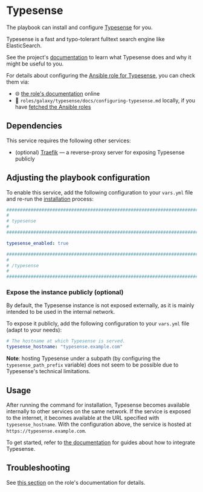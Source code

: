 <!--
SPDX-FileCopyrightText: 2020 - 2024 MDAD project contributors
SPDX-FileCopyrightText: 2020 - 2024 Slavi Pantaleev
SPDX-FileCopyrightText: 2020 Aaron Raimist
SPDX-FileCopyrightText: 2020 Chris van Dijk
SPDX-FileCopyrightText: 2020 Dominik Zajac
SPDX-FileCopyrightText: 2020 Mickaël Cornière
SPDX-FileCopyrightText: 2022 François Darveau
SPDX-FileCopyrightText: 2022 Julian Foad
SPDX-FileCopyrightText: 2022 Warren Bailey
SPDX-FileCopyrightText: 2023 Antonis Christofides
SPDX-FileCopyrightText: 2023 Felix Stupp
SPDX-FileCopyrightText: 2023 Julian-Samuel Gebühr
SPDX-FileCopyrightText: 2023 Pierre 'McFly' Marty
SPDX-FileCopyrightText: 2024 Tiz
SPDX-FileCopyrightText: 2024 - 2025 Suguru Hirahara

SPDX-License-Identifier: AGPL-3.0-or-later
-->

# Typesense

The playbook can install and configure [Typesense](https://typesense.org) for you.

Typesense is a fast and typo-tolerant fulltext search engine like ElasticSearch.

See the project's [documentation](https://typesense.org/docs/) to learn what Typesense does and why it might be useful to you.

For details about configuring the [Ansible role for Typesense](https://github.com/mother-of-all-self-hosting/ansible-role-typesense), you can check them via:
- 🌐 [the role's documentation](https://github.com/mother-of-all-self-hosting/ansible-role-typesense/blob/main/docs/configuring-typesense.md) online
- 📁 `roles/galaxy/typesense/docs/configuring-typesense.md` locally, if you have [fetched the Ansible roles](../installing.md)

## Dependencies

This service requires the following other services:

- (optional) [Traefik](traefik.md) — a reverse-proxy server for exposing Typesense publicly

## Adjusting the playbook configuration

To enable this service, add the following configuration to your `vars.yml` file and re-run the [installation](../installing.md) process:

```yaml
########################################################################
#                                                                      #
# typesense                                                            #
#                                                                      #
########################################################################

typesense_enabled: true

########################################################################
#                                                                      #
# /typesense                                                           #
#                                                                      #
########################################################################
```

### Expose the instance publicly (optional)

By default, the Typesense instance is not exposed externally, as it is mainly intended to be used in the internal network.

To expose it publicly, add the following configuration to your `vars.yml` file (adapt to your needs):

```yaml
# The hostname at which Typesense is served.
typesense_hostname: "typesense.example.com"
```

**Note**: hosting Typesense under a subpath (by configuring the `typesense_path_prefix` variable) does not seem to be possible due to Typesense's technical limitations.

## Usage

After running the command for installation, Typesense becomes available internally to other services on the same network. If the service is exposed to the internet, it becomes available at the URL specified with `typesense_hostname`. With the configuration above, the service is hosted at `https://typesense.example.com`.

To get started, refer to [the documentation](https://typesense.org/docs/guide/) for guides about how to integrate Typesense.

## Troubleshooting

See [this section](https://github.com/mother-of-all-self-hosting/ansible-role-typesense/blob/main/docs/configuring-typesense.md#troubleshooting) on the role's documentation for details.
